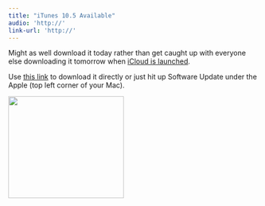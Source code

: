 ```yaml
---
title: "iTunes 10.5 Available"
audio: 'http://'
link-url: 'http://'
---
```

<p>Might as well download it today rather than get caught up with everyone else downloading it tomorrow when <a href="http://www.apple.com/icloud/">iCloud is launched</a>.</p>
<p>Use <a href="http://www.apple.com/itunes/download/">this link</a> to download it directly or just hit up Software Update under the Apple (top left corner of your Mac).</p>
<p><img src="https://chrisenns.com/wp-content/uploads/2011/10/Software-Update.png" alt="" title="Software Update" width="232" height="205" class="aligncenter size-full wp-image-19700" /></p>
